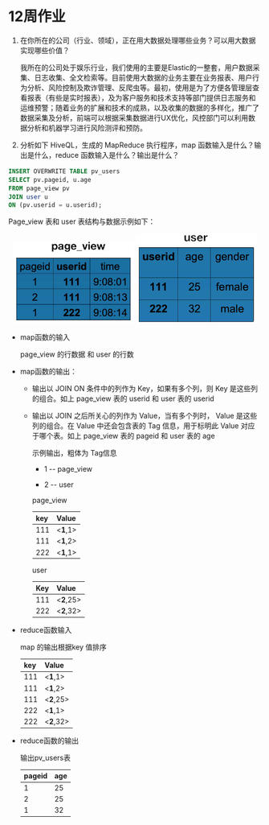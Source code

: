# 12周作业

1. 在你所在的公司（行业、领域），正在用大数据处理哪些业务？可以用大数据实现哪些价值？

   我所在的公司处于娱乐行业，我们使用的主要是Elastic的一整套，用户数据采集、日志收集、全文检索等。目前使用大数据的业务主要在业务报表、用户行为分析、风险控制及欺诈管理、反爬虫等。最初，使用是为了方便各管理层查看报表（有些是实时报表），及为客户服务和技术支持等部门提供日志服务和运维预警；随着业务的扩展和技术的成熟，以及收集的数据的多样化，推广了数据采集及分析，前端可以根据采集数据进行UX优化，风控部门可以利用数据分析和机器学习进行风险测评和预防。

2. 分析如下 HiveQL，生成的 MapReduce 执行程序，map 函数输入是什么？输出是什么，reduce 函数输入是什么？输出是什么？

```SQl
INSERT OVERWRITE TABLE pv_users
SELECT pv.pageid, u.age
FROM page_view pv
JOIN user u
ON (pv.userid = u.userid);
```

Page_view 表和 user 表结构与数据示例如下：
<div align=center>
<img src="./res/assignment-page-view.jpg" alt="page-view" width="48%;" />
<img src="./res/assignment-user.jpg" alt="user" width="48%;" />
</div>


- map函数的输入

  page_view 的行数据 和 user 的行数

- map函数的输出：

  - 输出以 JOIN ON 条件中的列作为 Key，如果有多个列，则 Key 是这些列的组合。如上 page_view 表的 userid 和 user 表的 userid

  - 输出以 JOIN 之后所关心的列作为 Value，当有多个列时， Value 是这些列的组合。在 Value 中还会包含表的 Tag 信息，用于标明此 Value 对应于哪个表。如上 page_view 表的 pageid 和 user 表的 age

    示例输出，粗体为 Tag信息
    
    - 1 -- page_view

    - 2 -- user

    page_view

    | key  | Value |
    | ---- | ----- |
    | 111  | <**1**,1> |
    | 111  | <**1**,2> |
    | 222  | <**1**,1> |

    user

    | Key  | Value  |
    | ---- | ------ |
    | 111  | <**2**,25> |
    | 222  | <**2**,32> |

- reduce函数输入
  
  map 的输出根据key 值排序

  | key  | Value |
  | ---- | ----- |
  | 111  | <**1**,1> |
  | 111  | <**1**,2> |
  | 111  | <**2**,25> |
  | 222  | <**1**,1> |
  | 222  | <**2**,32> |

- reduce函数的输出

  输出pv_users表

  | pageid  | age |
  | ---- | ----- |
  | 1  | 25 |
  | 2  | 25 |
  | 1  | 32 |

